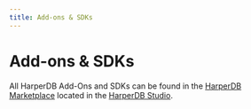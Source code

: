 ```yaml
---
title: Add-ons & SDKs
---
```


# Add-ons & SDKs

All HarperDB Add-Ons and SDKs can be found in the [HarperDB Marketplace](../harperdb-studio/resources#harperdb-marketplace) located in the [HarperDB Studio](../harperdb-studio/resources).